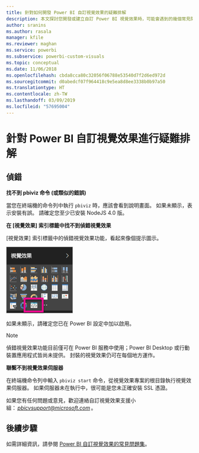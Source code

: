 ```yaml
---
title: 針對如何開發 Power BI 自訂視覺效果的疑難排解
description: 本文探討您開發或建立自訂 Power BI 視覺效果時，可能會遇到的幾個常見問題。
author: sranins
ms.author: rasala
manager: kfile
ms.reviewer: maghan
ms.service: powerbi
ms.subservice: powerbi-custom-visuals
ms.topic: conceptual
ms.date: 11/06/2018
ms.openlocfilehash: cbda8cca80c32056f06788e53540d7f2d6ed972d
ms.sourcegitcommit: d0abedcf07f964418c9e5ea8d8ee3338b0b97a50
ms.translationtype: HT
ms.contentlocale: zh-TW
ms.lasthandoff: 03/09/2019
ms.locfileid: "57695004"
---
```

# <a name="troubleshoot-power-bi-custom-visuals"></a>針對 Power BI 自訂視覺效果進行疑難排解

## <a name="debug"></a>偵錯

**找不到 pbiviz 命令 (或類似的錯誤)**

當您在終端機的命令列中執行 `pbiviz` 時，應該會看到說明畫面。 如果未顯示，表示安裝有誤。 請確定您至少已安裝 NodeJS 4.0 版。

**在 [視覺效果] 索引標籤中找不到偵錯視覺效果**

[視覺效果] 索引標籤中的偵錯視覺效果功能，看起來像個提示圖示。

![視覺效果選取項目](media/power-bi-custom-visuals-troubleshoot/powerbi-developer-visual-selection.png)

如果未顯示，請確定您已在 Power BI 設定中加以啟用。

> [!NOTE]
> 偵錯視覺效果功能目前僅可在 Power BI 服務中使用；Power BI Desktop 或行動裝置應用程式皆尚未提供。 封裝的視覺效果仍可在每個地方運作。

**聯繫不到視覺效果伺服器**

在終端機命令列中輸入 `pbiviz start` 命令，從視覺效果專案的根目錄執行視覺效果伺服器。 如果伺服器未在執行中，很可能是您未正確安裝 SSL 憑證。

如果您有任何問題或意見，歡迎連絡自訂視覺效果支援小組： *pbicvsupport@microsoft.com* 。

## <a name="next-steps"></a>後續步驟

如需詳細資訊，請參閱 [Power BI 自訂視覺效果的常見問題集](power-bi-custom-visuals-faq.md#organizational-custom-visuals)。
